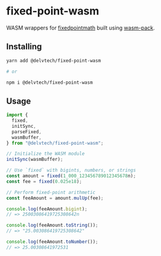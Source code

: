 # fixed-point-wasm

WASM wrappers for
[fixedpointmath](https://github.com/delvtech/hyperdrive-rs/tree/main/crates/fixedpointmath)
built using [wasm-pack](https://github.com/rustwasm/wasm-pack).

## Installing

```sh
yarn add @delvtech/fixed-point-wasm

# or

npm i @delvtech/fixed-point-wasm
```

## Usage

```ts
import {
  fixed,
  initSync,
  parseFixed,
  wasmBuffer,
} from "@delvtech/fixed-point-wasm";

// Initialize the WASM module
initSync(wasmBuffer);

// Use `fixed` with bigints, numbers, or strings
const amount = fixed(1_000_123456789012345678n);
const fee = fixed(0.025e18);

// Perform fixed-point arithmetic
const feeAmount = amount.mulUp(fee);

console.log(feeAmount.bigint);
// => 25003086419725308642n

console.log(feeAmount.toString());
// => "25.003086419725308642"

console.log(feeAmount.toNumber());
// => 25.00308641972531
```
